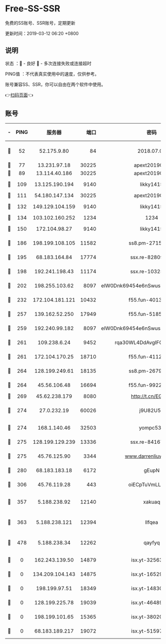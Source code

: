 # Free-SS-SSR

免费的SS账号、SSR账号，定期更新

更新时间：2019-03-12 06:20 +0800

## 说明

状态     ：🙂 - 良好 🙁 - 多次连接失败或连接超时

PING值   ：不代表真实使用中的速度，仅供参考。

账号兼容SS、SSR，你可以自由在两个软件中使用。

👉[扫码页面](https://liesauer.github.io/Free-SS-SSR/)👈

## 账号

|-|PING|服务器|端口|密码|加密方式|区域|
|:----:|:----:|:-----:|-----:|:----:|:----:|:----:|
|🙂|52|52.175.9.80|84|2018.07.07|chacha20-ietf-poly1305|HK|
|🙂|77|13.231.97.18|30225|apext2019006|chacha20|JP|
|🙂|89|13.114.40.186|30225|apext2019006|chacha20|JP|
|🙂|109|13.125.190.194|9140|likky1415|aes-256-cfb|KR|
|🙂|111|54.180.147.134|30225|apext2019006|chacha20|KR|
|🙂|132|149.129.104.159|9140|likky1415|aes-256-cfb|HK|
|🙂|134|103.102.160.252|1234|1234|rc4-md5|JP|
|🙂|150|172.104.98.27|9140|likky1415|aes-256-cfb|JP|
|🙂|186|198.199.108.105|11582|ss8.pm-27159085|aes-256-cfb|US|
|🙂|195|68.183.164.84|17774|ssx.re-82809807|aes-256-cfb|US|
|🙂|198|192.241.198.43|11174|ssx.re-10325861|aes-256-cfb|US|
|🙂|202|198.255.103.62|8097|eIW0Dnk69454e6nSwuspv9DmS201tQ0D|aes-256-cfb|US|
|🙂|232|172.104.181.121|10432|f55.fun-40137909|aes-256-cfb|SG|
|🙂|257|139.162.52.250|17949|f55.fun-51854536|aes-256-cfb|SG|
|🙂|259|192.240.99.182|8097|eIW0Dnk69454e6nSwuspv9DmS201tQ0D|aes-256-cfb|US|
|🙂|261|109.238.6.24|9452|rqa30WL4DdAvgIFG6Fs3znzTa|aes-256-cfb|FR|
|🙂|261|172.104.170.25|18710|f55.fun-41127984|aes-256-cfb|SG|
|🙂|264|128.199.249.61|18135|ss8.pm-26798832|aes-256-cfb|SG|
|🙂|264|45.56.106.48|16694|f55.fun-99229922|aes-256-cfb|US|
|🙂|269|45.62.238.179|8080|http://t.cn/EGJIyrl|rc4-md5|CA|
|🙂|274|27.0.232.19|60026|j9U82U53|xchacha20-ietf-poly1305|HK|
|🙂|274|168.1.140.46|32503|yompc535|aes-256-cfb|AU|
|🙂|275|128.199.129.239|13336|ssx.re-84167135|aes-256-cfb|SG|
|🙂|275|45.76.125.90|3344|www.darrenliuwei.com|aes-256-cfb|AU|
|🙂|280|68.183.183.18|6172|gEupN|aes-256-cfb|SG|
|🙂|306|45.76.119.28|443|oiECpTuVmLLxk4Ts|aes-256-cfb|AU|
|🙂|357|5.188.238.92|12140|xakuaq|chacha20-ietf-poly1305|BR|
|🙂|363|5.188.238.121|12394|llfqea|chacha20-ietf-poly1305|BR|
|🙂|478|5.188.238.34|12262|qayfyq|chacha20-ietf-poly1305|BR|
|🙁|0|162.243.139.50|14879|isx.yt-32563801|aes-256-cfb|US|
|🙁|0|134.209.104.143|14875|isx.yt-16529863|aes-256-cfb|SG|
|🙁|0|198.199.97.51|18349|isx.yt-14830718|aes-256-cfb|US|
|🙁|0|128.199.225.78|19039|isx.yt-46489348|aes-256-cfb|SG|
|🙁|0|198.199.101.65|15365|isx.yt-38020728|aes-256-cfb|US|
|🙁|0|68.183.189.217|19072|isx.yt-51597603|aes-256-cfb|SG|
